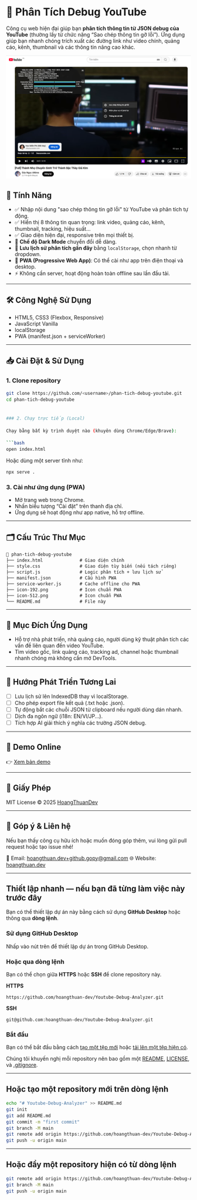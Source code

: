 # 🔎 Phân Tích Debug YouTube

Công cụ web hiện đại giúp bạn **phân tích thông tin từ JSON debug của YouTube** (thường lấy từ chức năng “Sao chép thông tin gỡ lỗi”). Ứng dụng giúp bạn nhanh chóng trích xuất các đường link như video chính, quảng cáo, kênh, thumbnail và các thông tin nâng cao khác.

![Screenshot](Screenshot.png)

## 🚀 Tính Năng

- ✅ Nhập nội dung "sao chép thông tin gỡ lỗi" từ YouTube và phân tích tự động.
- ✅ Hiển thị 8 thông tin quan trọng: link video, quảng cáo, kênh, thumbnail, tracking, hiệu suất...
- ✅ Giao diện hiện đại, responsive trên mọi thiết bị.
- 🌙 **Chế độ Dark Mode** chuyển đổi dễ dàng.
- 💾 **Lưu lịch sử phân tích gần đây** bằng `localStorage`, chọn nhanh từ dropdown.
- 📲 **PWA (Progressive Web App)**: Có thể cài như app trên điện thoại và desktop.
- ⚡ Không cần server, hoạt động hoàn toàn offline sau lần đầu tải.

---

## 🛠️ Công Nghệ Sử Dụng

- HTML5, CSS3 (Flexbox, Responsive)
- JavaScript Vanilla
- localStorage
- PWA (manifest.json + serviceWorker)

---

## 📥 Cài Đặt & Sử Dụng

### 1. Clone repository

```bash
git clone https://github.com/<username>/phan-tich-debug-youtube.git
cd phan-tich-debug-youtube


### 2. Chạy trực tiếp (Local)

Chạy bằng bất kỳ trình duyệt nào (khuyên dùng Chrome/Edge/Brave):

```bash
open index.html
```

Hoặc dùng một server tĩnh như:

```bash
npx serve .
```

### 3. Cài như ứng dụng (PWA)

* Mở trang web trong Chrome.
* Nhấn biểu tượng “Cài đặt” trên thanh địa chỉ.
* Ứng dụng sẽ hoạt động như app native, hỗ trợ offline.

---

## 🗂️ Cấu Trúc Thư Mục

```
📁 phan-tich-debug-youtube
├── index.html              # Giao diện chính
├── style.css               # Giao diện tùy biến (nếu tách riêng)
├── script.js               # Logic phân tích + lưu lịch sử
├── manifest.json           # Cấu hình PWA
├── service-worker.js       # Cache offline cho PWA
├── icon-192.png            # Icon chuẩn PWA
├── icon-512.png            # Icon chuẩn PWA
└── README.md               # File này
```

---

## 📌 Mục Đích Ứng Dụng

* Hỗ trợ nhà phát triển, nhà quảng cáo, người dùng kỹ thuật phân tích các vấn đề liên quan đến video YouTube.
* Tìm video gốc, link quảng cáo, tracking ad, channel hoặc thumbnail nhanh chóng mà không cần mở DevTools.

---

## 🔮 Hướng Phát Triển Tương Lai

* [ ] Lưu lịch sử lên IndexedDB thay vì localStorage.
* [ ] Cho phép export file kết quả (.txt hoặc .json).
* [ ] Tự động bắt các chuỗi JSON từ clipboard nếu người dùng dán nhanh.
* [ ] Dịch đa ngôn ngữ (i18n: EN/VI/JP...).
* [ ] Tích hợp AI giải thích ý nghĩa các trường JSON debug.

---

## 📸 Demo Online

👉 [Xem bản demo](https://hoangthuan-dev.github.io/Youtube-Debug-Analyzer/)

---

## 📜 Giấy Phép

MIT License © 2025 [HoangThuanDev](https://github.com/hoangthuan-dev)

---

## 🙌 Góp ý & Liên hệ

Nếu bạn thấy công cụ hữu ích hoặc muốn đóng góp thêm, vui lòng gửi pull request hoặc tạo issue nhé!

📧 Email: [hoangthuan.dev+github.gopy@gmail.com](mailto:hoangthuan.dev+github.gopy@gmail.com)
🌐 Website: [hoangthuan.dev](https://hoangthuan.dev)


-----

## Thiết lập nhanh — nếu bạn đã từng làm việc này trước đây

Bạn có thể thiết lập dự án này bằng cách sử dụng **GitHub Desktop** hoặc thông qua **dòng lệnh**.

### Sử dụng GitHub Desktop

[](https://desktop.github.com)

Nhấp vào nút trên để thiết lập dự án trong GitHub Desktop.

### Hoặc qua dòng lệnh

Bạn có thể chọn giữa **HTTPS** hoặc **SSH** để clone repository này.

**HTTPS**

```
https://github.com/hoangthuan-dev/Youtube-Debug-Analyzer.git
```

**SSH**

```
git@github.com:hoangthuan-dev/Youtube-Debug-Analyzer.git
```

### Bắt đầu

Bạn có thể bắt đầu bằng cách [tạo một tệp mới](https://www.google.com/search?q=https://github.com/hoangthuan-dev/Youtube-Debug-Analyzer/new/main) hoặc [tải lên một tệp hiện có](https://www.google.com/search?q=https://github.com/hoangthuan-dev/Youtube-Debug-Analyzer/upload).

Chúng tôi khuyến nghị mỗi repository nên bao gồm một [README](https://www.google.com/search?q=https://github.com/hoangthuan-dev/Youtube-Debug-Analyzer/new/main%3Freadme%3D1), [LICENSE](https://www.google.com/search?q=https://github.com/hoangthuan-dev/Youtube-Debug-Analyzer/new/main%3Ffilename%3DLICENSE.md), và [.gitignore](https://www.google.com/search?q=https://github.com/hoangthuan-dev/Youtube-Debug-Analyzer/new/main%3Ffilename%3D.gitignore).

-----

## Hoặc tạo một repository mới trên dòng lệnh

```bash
echo "# Youtube-Debug-Analyzer" >> README.md
git init
git add README.md
git commit -m "first commit"
git branch -M main
git remote add origin https://github.com/hoangthuan-dev/Youtube-Debug-Analyzer.git
git push -u origin main
```

-----

## Hoặc đẩy một repository hiện có từ dòng lệnh

```bash
git remote add origin https://github.com/hoangthuan-dev/Youtube-Debug-Analyzer.git
git branch -M main
git push -u origin main
```
